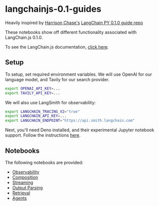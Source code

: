
# langchainjs-0.1-guides

Heavily inspired by [Harrison Chase's](https://twitter.com/hwchase17) [LangChain PY 0.1.0 guide repo](https://github.com/hwchase17/langchain-0.1-guides)

These notebooks show off different functionality associated with LangChain.js 0.1.0.

To see the LangChain.js documentation, [click here](https://js.langchain.com/docs/get_started/introduction).

## Setup

To setup, set required environment variables. We will use OpenAI for our language model, and Tavily for our search provider.

```bash
export OPENAI_API_KEY=...
export TAVILY_API_KEY=...
```

We will also use LangSmith for observability:

```bash
export LANGCHAIN_TRACING_V2="true"
export LANGCHAIN_API_KEY=...
export LANGCHAIN_ENDPOINT="https://api.smith.langchain.com"
```

Next, you'll need Deno installed, and their experimental Jupyter notebook support.
Follow the instructions [here](https://docs.deno.com/runtime/manual/tools/jupyter).

## Notebooks
The following notebooks are provided:

- [Observability](observability.ipynb)
- [Composition](/composability.ipynb)
- [Streaming](/streaming.ipynb)
- [Output Parsing](/output_parsers.ipynb)
- [Retrieval](/retrieval.ipynb)
- [Agents](/agents.ipynb)